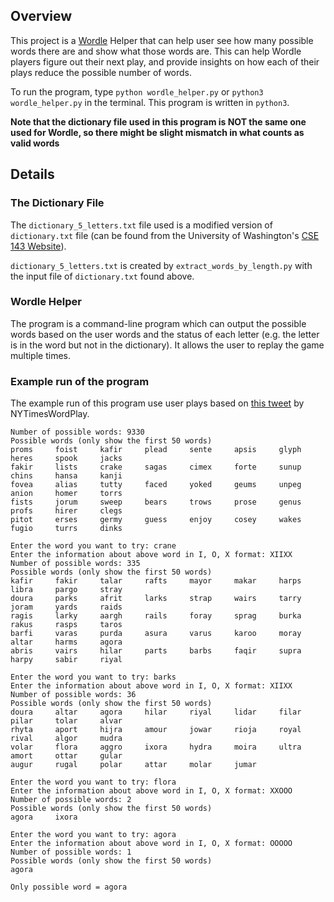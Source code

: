 ## Overview
This project is a [Wordle](https://www.nytimes.com/games/wordle/index.html) Helper that can help 
user see how many possible words there are and show what those words are. This can help Wordle 
players figure out their next play, and provide insights on how each of their plays reduce the 
possible number of words.

To run the program, type `python wordle_helper.py` or `python3 wordle_helper.py` in
the terminal. This program is written in `python3`.

**Note that the dictionary file used in this program is NOT the same one used for Wordle, so
there might be slight mismatch in what counts as valid words**


## Details
### The Dictionary File
The `dictionary_5_letters.txt` file used is a modified
version of `dictionary.txt` file (can be found from the University of Washington's
[CSE 143 Website](https://courses.cs.washington.edu/courses/cse143/22wi/homework/dictionary.txt)).

`dictionary_5_letters.txt` is created by `extract_words_by_length.py` with the input file of
`dictionary.txt` found above.

### Wordle Helper
The program is a command-line program which can output the possible words based on the user
words and the status of each letter (e.g. the letter is in the word but not in the dictionary).
It allows the user to replay the game multiple times.

### Example run of the program

The example run of this program use user plays based on [this tweet](https://twitter.com/NYTimesWordplay/status/1494053394419314689) by NYTimesWordPlay.
```
Number of possible words: 9330
Possible words (only show the first 50 words)
proms     foist     kafir     plead     sente     apsis     glyph     heres     spook     jacks
fakir     lists     crake     sagas     cimex     forte     sunup     chins     hansa     kanji
fovea     alias     tutty     faced     yoked     geums     unpeg     anion     homer     torrs
fists     jorum     sweep     bears     trows     prose     genus     profs     hirer     clegs
pitot     erses     germy     guess     enjoy     cosey     wakes     fugio     turrs     dinks

Enter the word you want to try: crane
Enter the information about above word in I, O, X format: XIIXX
Number of possible words: 335
Possible words (only show the first 50 words)
kafir     fakir     talar     rafts     mayor     makar     harps     libra     pargo     stray
doura     parks     afrit     larks     strap     wairs     tarry     joram     yards     raids
ragis     larky     aargh     rails     foray     sprag     burka     rakus     rasps     taros
barfi     varas     purda     asura     varus     karoo     moray     altar     harms     agora
abris     vairs     hilar     parts     barbs     faqir     supra     harpy     sabir     riyal

Enter the word you want to try: barks
Enter the information about above word in I, O, X format: XIIXX
Number of possible words: 36
Possible words (only show the first 50 words)
doura     altar     agora     hilar     riyal     lidar     filar     pilar     tolar     alvar
rhyta     aport     hijra     amour     jowar     rioja     royal     rival     algor     mudra
volar     flora     aggro     ixora     hydra     moira     ultra     amort     ottar     gular
augur     rugal     polar     attar     molar     jumar

Enter the word you want to try: flora
Enter the information about above word in I, O, X format: XXOOO
Number of possible words: 2
Possible words (only show the first 50 words)
agora     ixora

Enter the word you want to try: agora
Enter the information about above word in I, O, X format: OOOOO
Number of possible words: 1
Possible words (only show the first 50 words)
agora

Only possible word = agora
```
